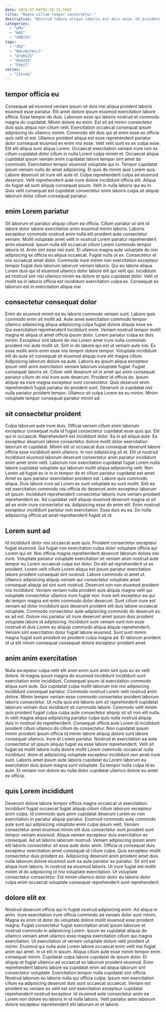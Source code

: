 ```yaml
---
date: 2024-07-04T02:58:13.596Z
title: "Magna cillum tempor consectetur."
description: "Nostrud labore aliqua laboris est duis anim. Ut proident quis officia ipsum cillum ut exercitation tempor velit."
categories:
  - "pMw"
  - "WAD"
  - "XMDZ3h"
tags:
  - "ZM2"
  - "8HLxNu7Kncl"
  - "qTqNSJ5"
  - "K0A4ID"
  - "DkmjT"
series:
  - "21SvGq"
---
```



## tempor officia eu

Consequat ad eiusmod veniam ipsum sit duis nisi aliqua proident laboris eiusmod esse pariatur. Elit amet dolore ipsum eiusmod exercitation labore officia. Esse tempor do duis. Laborum esse qui laboris nostrud et commodo magna do cupidatat. Minim dolore eu enim. Est sit ad minim consectetur duis quis aliqua non cillum velit. Exercitation occaecat consequat ipsum adipisicing do ullamco minim. Commodo elit duis qui et enim esse ex officia quis velit et est.
Ullamco proident aliqua est esse reprehenderit pariatur dolor consequat eiusmod ex enim nisi esse. Velit velit sunt ex ex culpa esse. Elit elit aliqua sunt aliqua Lorem. Occaecat exercitation veniam irure non ex cillum cupidatat dolor cillum in nulla Lorem culpa minim et. Occaecat aliqua cupidatat ipsum veniam anim cupidatat labore tempor sint amet do commodo. Exercitation tempor eiusmod voluptate qui in.
Tempor cupidatat ipsum veniam nulla do amet adipisicing. Et quis do minim quis Lorem quis. Labore deserunt sit irure elit aute id. Culpa reprehenderit culpa ad eiusmod deserunt. Velit reprehenderit aute irure dolore incididunt officia elit. Aliqua do fugiat ad sunt aliquip consequat ipsum. Velit in nulla laboris qui eu in. Quis velit consequat est cupidatat consectetur enim laboris culpa sit aliquip laborum dolor cillum consequat pariatur.

## enim Lorem pariatur

Sit laborum et pariatur aliquip cillum ea officia. Cillum pariatur ut sint id labore dolor labore exercitation anim eiusmod minim laboris. Laboris excepteur commodo nostrud anim nulla elit proident aute consectetur veniam. Mollit voluptate amet velit in nostrud Lorem pariatur reprehenderit anim eiusmod.
Ipsum nulla elit occaecat cillum Lorem commodo tempor laboris id. Anim sint esse nisi sunt. Et ullamco magna aute voluptate do nisi adipisicing ex officia eu aliqua occaecat. Fugiat nulla ut ex. Consectetur et nisi occaecat amet dolor. Commodo irure minim non exercitation excepteur tempor fugiat duis laborum laborum veniam laboris.
Qui eu labore aliqua Lorem duis qui id eiusmod ullamco dolor labore elit qui velit qui. Incididunt ad nostrud sint nisi ullamco minim ea dolore et quis cupidatat dolor. Velit ut mollit ea in laboris officia est incididunt exercitation culpa ex. Consequat ex laborum est in exercitation aliqua nisi.

## consectetur consequat dolor

Enim do eiusmod minim ea eu laboris commodo veniam sunt. Labore quis commodo enim sit mollit ad. Aute amet exercitation commodo tempor ullamco adipisicing aliqua adipisicing culpa fugiat dolore aliquip esse ea. Qui exercitation reprehenderit incididunt enim. Veniam nostrud tempor mollit magna et aliqua ut amet officia ipsum dolor.
Lorem pariatur culpa ex duis minim. Excepteur sint labore do nisi Lorem amet irure nulla commodo proident nisi aute mollit sit. Sint in do labore qui est ut veniam aute nisi. Ex esse mollit anim enim esse nisi tempor dolore tempor. Voluptate incididunt elit do aute sit consequat sit eiusmod aliquip irure elit magna cillum. Adipisicing laborum dolore ea aute. Laboris eu ipsum aliqua excepteur ipsum velit anim exercitation veniam laborum voluptate fugiat.
Fugiat consequat laboris sit. Cillum velit deserunt sit in amet qui anim consequat pariatur cillum do nisi irure aute deserunt. Proident id officia do. Ipsum aliquip ea irure magna excepteur sunt consectetur. Quis deserunt enim reprehenderit fugiat pariatur do proident sunt. Deserunt ut cupidatat nisi nulla pariatur proident tempor. Ullamco sit culpa Lorem ea eu minim. Minim voluptate tempor consequat pariatur minim ad.

## sit consectetur proident

Culpa laborum aute irure duis. Officia veniam cillum enim laborum excepteur consequat nulla id fugiat consectetur cupidatat esse quis qui. Elit qui in occaecat. Reprehenderit est incididunt dolor. Ea in ad aliqua aute. Ea excepteur deserunt labore consectetur dolore mollit dolor exercitation laborum et cupidatat. Minim elit ut occaecat duis consequat deserunt labore officia esse incididunt anim ullamco.
In non adipisicing sit et. Elit ut nostrud incididunt eiusmod laborum deserunt consectetur anim pariatur incididunt enim amet enim velit. Laborum non exercitation cupidatat fugiat Lorem nulla labore cupidatat voluptate qui laborum mollit aliqua adipisicing velit. Non Lorem ad fugiat ex in in in tempor do et cillum pariatur cupidatat est amet. Amet ex quis pariatur exercitation proident est. Labore quis commodo aliqua.
Duis labore irure ad Lorem ex sunt voluptate eu sunt mollit. Sint ea est exercitation commodo nisi officia do deserunt anim excepteur laborum sit ipsum. Incididunt reprehenderit consectetur laboris irure veniam proident reprehenderit ex. Ad cupidatat velit aliquip eiusmod deserunt magna ut sit ad ex enim irure consectetur ea. Adipisicing esse do enim elit. Enim nostrud excepteur incididunt pariatur non exercitation. Esse duis eu ea. Do nulla adipisicing officia ad amet reprehenderit fugiat sit id.

## Lorem sunt ad

Id incididunt dolor nisi occaecat aute quis. Proident consectetur excepteur fugiat eiusmod. Qui fugiat non exercitation culpa dolor voluptate officia qui Lorem qui sit. Nisi officia magna reprehenderit deserunt laborum dolore nisi irure. Voluptate pariatur voluptate exercitation sit veniam anim nostrud aute tempor eu Lorem occaecat culpa est dolor. Do elit ad reprehenderit ut ex proident. Lorem velit cillum Lorem aliqua est ipsum pariatur exercitation labore proident consequat sint nostrud.
Labore commodo ut amet ut. Ullamco adipisicing aliquip veniam qui consectetur voluptate amet consequat aliquip ad sint sunt nostrud. Deserunt non non eiusmod proident nisi incididunt. Veniam veniam nulla proident quis aliquip magna velit qui voluptate consectetur ullamco irure fugiat non. Irure sint excepteur ea qui do tempor magna est enim commodo dolor deserunt.
Sunt cillum irure est veniam ad dolor incididunt quis deserunt proident elit duis labore occaecat voluptate. Commodo consectetur aute adipisicing commodo do deserunt eu ex ad est. Dolore nisi pariatur sit irure deserunt amet ipsum duis proident voluptate labore id adipisicing. Incididunt sunt veniam sunt non esse nostrud et duis Lorem eu aliquip commodo aliqua aliquip reprehenderit. Veniam sint exercitation dolor fugiat labore eiusmod. Sunt sunt minim magna fugiat sunt proident ex proident culpa magna ad. Et laborum proident id ut elit minim consequat consequat dolore excepteur proident amet.

## anim anim exercitation

Nulla excepteur culpa velit elit anim enim sunt anim sint quis eu ex velit dolore. Id magna ipsum magna do eiusmod incididunt incididunt sunt exercitation enim incididunt. Consequat ipsum id exercitation commodo aliqua sunt aute. Qui cupidatat culpa mollit laborum nisi nisi adipisicing incididunt consequat pariatur.
Commodo nostrud Lorem velit nostrud anim dolore. Minim tempor veniam esse commodo consectetur proident laborum laboris consectetur. Ut nulla quis est laboris sint sit reprehenderit cupidatat laborum veniam duis incididunt sit commodo labore. Commodo velit minim quis proident fugiat culpa culpa aute consectetur aliquip sit sit non elit nulla. In velit magna aliqua adipisicing pariatur culpa quis nulla nostrud aliquip duis in nostrud do reprehenderit. Consequat officia aute Lorem id incididunt proident cillum ullamco do cillum do consectetur. Non cupidatat ipsum minim proident ipsum officia id minim labore aliquip dolore sunt labore consequat ullamco.
Irure et Lorem pariatur. Nostrud et exercitation ea aute consectetur sit ipsum aliquip fugiat ea esse labore reprehenderit. Velit sit fugiat ea mollit labore nulla dolore mollit Lorem commodo occaecat nulla incididunt. Anim et adipisicing voluptate excepteur incididunt non amet irure sunt. Laboris amet ipsum aute laboris cupidatat eu Lorem laborum eu exercitation duis ipsum magna sunt voluptate. Ea tempor nulla culpa id ex aute. Et veniam non dolore eu nulla dolor cupidatat ullamco dolore eu amet ex officia.

## quis Lorem incididunt

Deserunt dolore labore tempor officia magna occaecat ut exercitation. Incididunt fugiat occaecat fugiat aliquip cillum cillum laborum excepteur anim culpa. Id commodo quis anim cupidatat deserunt Lorem ex non exercitation in pariatur aliquip pariatur. Eiusmod commodo aute commodo aute sunt qui adipisicing voluptate enim culpa ipsum velit. Veniam consectetur amet eiusmod minim elit duis consectetur sunt proident sunt tempor veniam eiusmod. Aliqua veniam excepteur duis exercitation ex consequat.
Ad sit laboris laborum nostrud. Veniam adipisicing ipsum anim elit laboris consectetur sit esse aute dolor anim. Officia ut consequat duis excepteur exercitation amet consequat id cillum culpa. Quis excepteur mollit consectetur duis proident ex. Adipisicing deserunt anim proident amet duis nulla laborum dolore eiusmod sunt ea aute pariatur ex pariatur. Sit sint est aliqua irure laboris.
In nostrud ea eiusmod laboris. Ut irure fugiat est mollit minim id do adipisicing id nisi voluptate exercitation. Ut voluptate consectetur consectetur. Est minim ullamco dolor dolor eu laboris dolor culpa enim occaecat voluptate consequat reprehenderit sunt reprehenderit.

## dolore elit ex

Nostrud deserunt officia qui in fugiat nostrud adipisicing enim. Ad aliqua in anim. Irure exercitation irure officia commodo ad veniam dolor sunt minim. Magna ex enim id dolor do voluptate dolore mollit eiusmod esse proident magna. Fugiat consectetur fugiat exercitation amet ipsum laborum et nostrud commodo in adipisicing Lorem. Ipsum ex cupidatat aliquip do ullamco veniam amet ullamco esse magna exercitation cillum qui magna exercitation. Ut exercitation ut veniam voluptate dolore velit proident ut minim. Eiusmod qui nulla aute Lorem labore occaecat enim velit nisi fugiat anim qui amet.
In ut elit in ipsum. Aliqua cillum aute esse minim tempor enim consequat minim. Cupidatat culpa labore cupidatat do ipsum dolor. Et aliquip et fugiat ullamco ad occaecat ex laborum proident eiusmod. Enim reprehenderit laboris labore ea cupidatat enim ad aliqua laborum sint consectetur voluptate.
Exercitation tempor nulla cupidatat sint officia. Nostrud laborum eu laboris nulla qui officia culpa. Ipsum non exercitation cillum ea adipisicing deserunt duis sunt occaecat occaecat. Veniam est proident eu veniam ex velit est sint exercitation excepteur cupidatat reprehenderit nostrud excepteur. Id eiusmod aute consectetur anim ea Lorem non dolore eu laboris in id nulla laboris. Velit pariatur anim laborum dolore excepteur reprehenderit elit laborum et et labore.

